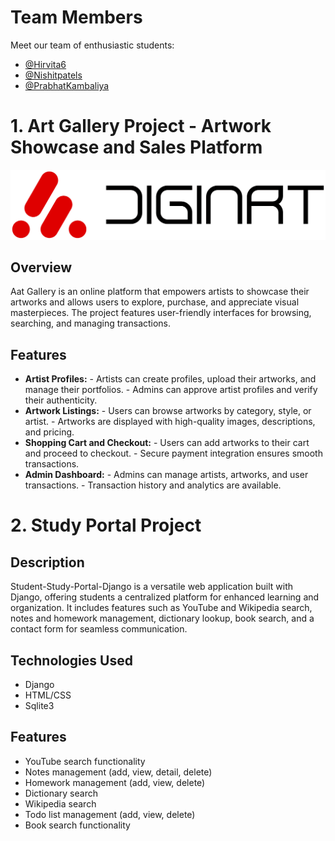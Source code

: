 # Team Members

Meet our team of enthusiastic students:
- [@Hirvita6](https://github.com/Hirvita6)
- [@Nishitpatels](https://github.com/Nishitpatels)
- [@PrabhatKambaliya](https://github.com/PrabhatKambaliya)

# 1. Art Gallery Project - Artwork Showcase and Sales Platform

<img src="logo_name1.png" alt="Logo">

## Overview

Aat Gallery is an online platform that empowers artists to showcase their artworks and allows users to explore, purchase, and appreciate visual masterpieces. The project features user-friendly interfaces for browsing, searching, and managing transactions.

## Features

- **Artist Profiles:**
      - Artists can create profiles, upload their artworks, and manage their portfolios.
      - Admins can approve artist profiles and verify their authenticity.
- **Artwork Listings:**
      - Users can browse artworks by category, style, or artist.
      - Artworks are displayed with high-quality images, descriptions, and pricing.
- **Shopping Cart and Checkout:**
      - Users can add artworks to their cart and proceed to checkout.
      - Secure payment integration ensures smooth transactions.
- **Admin Dashboard:**
      - Admins can manage artists, artworks, and user transactions.
      - Transaction history and analytics are available.

# 2. Study Portal Project

## Description
Student-Study-Portal-Django is a versatile web application built with Django, offering students a centralized platform for enhanced learning and organization. It includes features such as YouTube and Wikipedia search, notes and homework management, dictionary lookup, book search, and a contact form for seamless communication.

## Technologies Used
- Django
- HTML/CSS
- Sqlite3
    
## Features
- YouTube search functionality
- Notes management (add, view, detail, delete)
- Homework management (add, view, delete)
- Dictionary search
- Wikipedia search
- Todo list management (add, view, delete)
- Book search functionality
